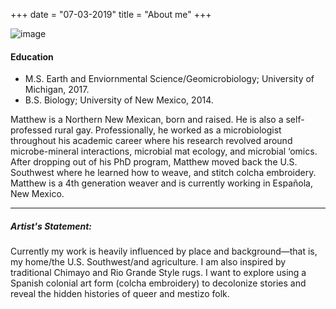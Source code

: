 +++
date = "07-03-2019"
title = "About me"
+++

![image][1]

#### Education

* M.S. Earth and Enviornmental Science/Geomicrobiology; University of Michigan, 2017.
* B.S. Biology; University of New Mexico, 2014.

Matthew is a Northern New Mexican, born and raised. He is also a self-professed rural gay. Professionally, he worked as a microbiologist throughout his academic career where his research revolved around microbe-mineral interactions, microbial mat ecology, and microbial ‘omics. After dropping out of his PhD program, Matthew moved back the U.S. Southwest where he learned how to weave, and stitch colcha embroidery. Matthew is a 4th generation weaver and is currently working in Española, New Mexico. 

________________

##### Artist's Statement:

Currently my work is heavily influenced by place and background—that is, my home/the U.S. Southwest/and agriculture. I am also inspired by traditional Chimayo and Rio Grande Style rugs. I want to explore using a Spanish colonial art form (colcha embroidery) to decolonize stories and reveal the hidden histories of queer and mestizo folk. 



[1]: /img/me.jpg
